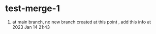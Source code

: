 # test-merge-1

1. at main branch, no new branch created at this point , add this info at 2023 Jan 14 21:43
